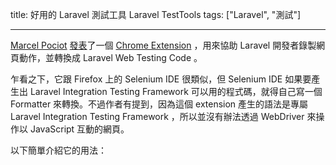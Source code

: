 title: 好用的 Laravel 測試工具 Laravel TestTools
tags: ["Laravel", "測試"]

---

[Marcel Pociot](http://marcelpociot.com/) [發表](http://marcelpociot.com/blog/2016-03-21-laravel-testtools)了一個 [Chrome Extension](https://chrome.google.com/webstore/detail/laravel-testtools/ddieaepnbjhgcbddafciempnibnfnakl) ，用來協助 Laravel 開發者錄製網頁動作，並轉換成 Laravel Web Testing Code 。

乍看之下，它跟 Firefox 上的 Selenium IDE 很類似，但 Selenium IDE 如果要產生出 Laravel Integration Testing Framework 可以用的程式碼，就得自己寫一個 Formatter 來轉換。不過作者有提到，因為這個 extension 產生的語法是專屬 Laravel Integration Testing Framework ，所以並沒有辦法透過 WebDriver 來操作以 JavaScript 互動的網頁。

以下簡單介紹它的用法：

<!-- more -->

